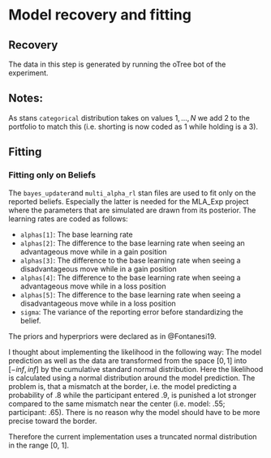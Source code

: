 # Model recovery and fitting

## Recovery

The data in this step is generated by running the oTree bot of the experiment.


## Notes:
As stans `categorical` distribution takes on values ${1, ..., N}$ we add 2 to the portfolio to match this (i.e. shorting is now coded as 1 while holding is a 3).


## Fitting

### Fitting only on Beliefs
The `bayes_updater`and `multi_alpha_rl` stan files are used to fit only on the reported beliefs.
Especially the latter is needed for the MLA_Exp project where the parameters that are simulated are drawn from its posterior.
The learning rates are coded as follows:

- `alphas[1]`: The base learning rate
- `alphas[2]`: The difference to the base learning rate when seeing an advantageous move while in a gain position
- `alphas[3]`: The difference to the base learning rate when seeing a disadvantageous move while in a gain position
- `alphas[4]`: The difference to the base learning rate when seeing a advantageous move while in a loss position
- `alphas[5]`: The difference to the base learning rate when seeing a disadvantageous move while in a loss position
- `sigma`: The variance of the reporting error before standardizing the belief.

The priors and hyperpriors were declared as in @Fontanesi19.

I thought about implementing the likelihood in the following way:
The model prediction as well as the data are transformed from the space $[0, 1]$ into $[-inf, inf]$ by the cumulative standard normal distribution. Here the likelihood is calculated using a normal distribution around the model prediction. The problem is, that a mismatch at the border, i.e. the model predicting a probability of .8 while the participant entered .9, is punished a lot stronger compared to the same mismatch near the center (i.e. model: .55; participant: .65). There is no reason why the model should have to be more precise toward the border.

Therefore the current implementation uses a truncated normal distribution in the range [0, 1].